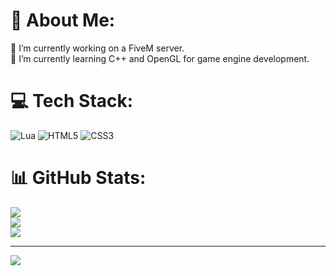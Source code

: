 # 💫 About Me:
🔭 I’m currently working on a FiveM server.<br>🌱 I’m currently learning C++ and OpenGL for game engine development.<br>


# 💻 Tech Stack:
![Lua](https://img.shields.io/badge/lua-%232C2D72.svg?style=for-the-badge&logo=lua&logoColor=white) ![HTML5](https://img.shields.io/badge/html5-%23E34F26.svg?style=for-the-badge&logo=html5&logoColor=white) ![CSS3](https://img.shields.io/badge/css3-%231572B6.svg?style=for-the-badge&logo=css3&logoColor=white)
# 📊 GitHub Stats:
![](https://github-readme-stats.vercel.app/api?username=Pablo-PBR&theme=dark&hide_border=false&include_all_commits=true&count_private=true)<br/>
![](https://github-readme-streak-stats.herokuapp.com/?user=Pablo-PBR&theme=dark&hide_border=false)<br/>
![](https://github-readme-stats.vercel.app/api/top-langs/?username=Pablo-PBR&theme=dark&hide_border=false&include_all_commits=true&count_private=true&layout=compact)

---
[![](https://visitcount.itsvg.in/api?id=Pablo-PBR&icon=5&color=0)](https://visitcount.itsvg.in)

<!-- Proudly created with GPRM ( https://gprm.itsvg.in ) -->
